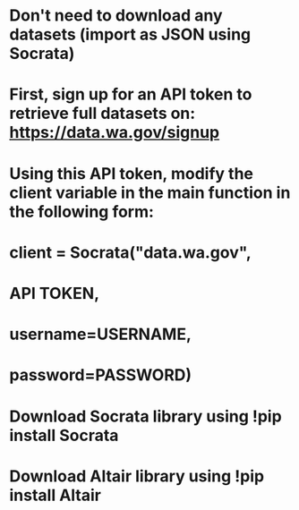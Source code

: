 # Don't need to download any datasets (import as JSON using Socrata)
# First, sign up for an API token to retrieve full datasets on: https://data.wa.gov/signup
# Using this API token, modify the client variable in the main function in the following form:
#     client = Socrata("data.wa.gov",
#                     API TOKEN,
#                     username=USERNAME,
#                     password=PASSWORD)
# Download Socrata library using !pip install Socrata
# Download Altair library using !pip install Altair
